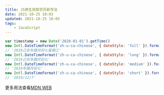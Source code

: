 ```yaml
---
title: JS原生获取农历新写法
date: 2021-10-25 10:03
updated: 2021-10-25 10:03
tags:
    - JavaScript
---
```

```js
var timestamp = new Date('2020-01-01').getTime()
new Intl.DateTimeFormat('zh-u-ca-chinese', { dateStyle: 'full' }).format(timestamp)
// '2019己亥年腊月初七星期三'
new Intl.DateTimeFormat('zh-u-ca-chinese', { dateStyle: 'long' }).format(timestamp)
// '2019己亥年腊月初七'
new Intl.DateTimeFormat('zh-u-ca-chinese', { dateStyle: 'medium' }).format(timestamp)
// '2019年腊月初七'
new Intl.DateTimeFormat('zh-u-ca-chinese', { dateStyle: 'short' }).format(timestamp)
// '2019/12/7'
```
更多用法查看[MDN WEB](https://developer.mozilla.org/en-US/docs/Web/JavaScript/Reference/Global_Objects/Intl/DateTimeFormat)
